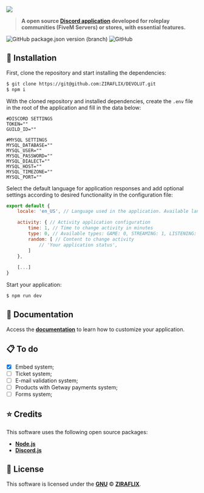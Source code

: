 <img src="https://cdn.discordapp.com/attachments/917183221375049728/1092521276775600259/devolut-banner.png" href="https://discord.gg/kYFy8JwVfd" />

> **A open source [Discord application](https://discord.com/developers/applications) developed for roleplay communities (FiveM Servers) or stores, with essential features.**

![GitHub package.json version (branch)](https://img.shields.io/github/package-json/v/ZIRAFLIX/DEVOLUT/main) ![GitHub](https://img.shields.io/github/license/ZIRAFLIX/DEVOLUT)

## 🏁 Installation

First, clone the repository and start installing the dependencies:
```sh
$ git clone https://git@github.com:ZIRAFLIX/DEVOLUT.git
$ npm i
```

With the cloned repository and installed dependencies, create the `.env` file in the root of the application and fill in the data below:
```dosini
#DISCORD SETTINGS
TOKEN=""
GUILD_ID=""

#MYSQL SETTINGS
MYSQL_DATABASE=""
MYSQL_USER=""
MYSQL_PASSWORD=""
MYSQL_DIALECT=""
MYSQL_HOST=""
MYSQL_TIMEZONE=""
MYSQL_PORT=""
```
Select the default language for application responses and add optional settings according to desired functionality in the configuration file:
```js
export default {
    locale: 'en_US', // Language used in the application. Available languages: en_US, pt_BR

    activity: { // Activity application configuration
        time: 1, // Time to change activity in minutes
        type: 0, // Available types: GAME: 0, STREAMING: 1, LISTENING: 2, WATCHING: 3, COMPETING: 5
        random: [ // Content to change activity
            // 'Your application status',
        ]
    },
    
    [...]
}
```
Start your application:
```sh
$ npm run dev
```

## 📖 Documentation

Access the **[documentation](https://wiki.ziraflix.gg/)** to learn how to customize your application.

## 📋 To do

- [x] Embed system;
- [ ] Ticket system;
- [ ] E-mail validation system;
- [ ] Products with Getway payments system;
- [ ] Forms system;

## ⭐ Credits

This software uses the following open source packages:

- **[Node.js](https://nodejs.org/)**
- **[Discord.js](https://discord.js.org/)**

## 📜 License

This software is licensed under the **[GNU](https://github.com/ZIRAFLIX/DEVOLUT/blob/master/LICENSE)** © **[ZIRAFLIX](https://github.com/ZIRAFLIX)**.
